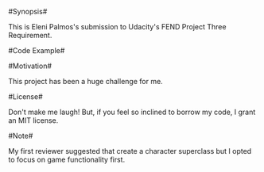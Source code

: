 #Synopsis#

This is Eleni Palmos's submission to Udacity's FEND Project Three Requirement.

#Code Example#

#Motivation#

This project has been a huge challenge for me.

#License#

Don't make me laugh! But, if you feel so inclined to borrow my code, I grant an MIT license.

#Note#

My first reviewer suggested that create a character superclass but I opted to focus on game functionality first.